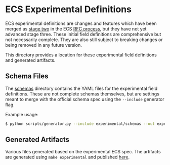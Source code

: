 # ECS Experimental Definitions

ECS experimental definitions are changes and features which have been merged as [stage two](https://elastic.github.io/ecs/stages.html) in the ECS [RFC process](../../rfcs), but they have not yet advanced stage three. These initial field definitions are comprehensive but not necessarily complete. They are also still subject to breaking changes or being removed in any future version.

This directory provides a location for these experimental field definitions and generated artifacts.

## Schema Files

The [schemas](./schemas) directory contains the YAML files for the experimental field definitions. These are not complete schemas themselves, but are settings meant to merge with the official schema spec using the `--include` generator flag.

Example usage:

```sh
$ python scripts/generator.py --include experimental/schemas --out experimental
```

## Generated Artifacts

Various files generated based on the experimental ECS spec. The artifacts are generated using `make experimental` and published [here](./generated).
